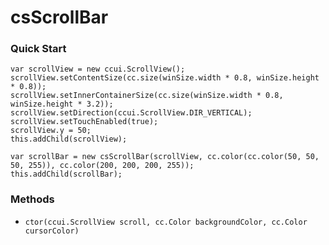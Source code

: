 csScrollBar
=========

### Quick Start

```
var scrollView = new ccui.ScrollView();
scrollView.setContentSize(cc.size(winSize.width * 0.8, winSize.height * 0.8));
scrollView.setInnerContainerSize(cc.size(winSize.width * 0.8, winSize.height * 3.2));
scrollView.setDirection(ccui.ScrollView.DIR_VERTICAL);
scrollView.setTouchEnabled(true);
scrollView.y = 50;
this.addChild(scrollView);

var scrollBar = new csScrollBar(scrollView, cc.color(cc.color(50, 50, 50, 255)), cc.color(200, 200, 200, 255));
this.addChild(scrollBar);
```

### Methods
- `ctor(ccui.ScrollView scroll, cc.Color backgroundColor, cc.Color cursorColor)`
